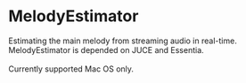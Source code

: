 # MelodyEstimator

Estimating the main melody from streaming audio in real-time.  
MelodyEstimator is depended on JUCE and Essentia.  
<br>
Currently supported Mac OS only.